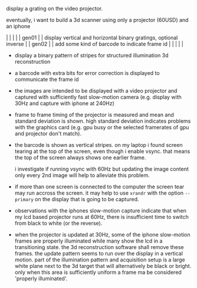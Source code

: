 display a grating on the video projector.

eventually, i want to build a 3d scanner using only a projector
(60USD) and an iphone


|       |   |                                                                   |
| gen01 |   | display vertical and horizontal binary gratings, optional inverse |
| gen02 |   | add some kind of barcode to indicate frame id                     |
|       |   |                                                                   |


- display a binary pattern of stripes for structured illumination 3d
  reconstruction
- a barcode with extra bits for error correction is displayed to
  communicate the frame id
- the images are intended to be displayed with a video projector and
  captured with sufficiently fast slow-motion camera (e.g. display
  with 30Hz and capture with iphone at 240Hz)
  
- frame to frame timing of the projector is measured and mean and
  standard deviation is shown. high standard deviation indicates
  problems with the graphics card (e.g. gpu busy or the selected
  framerates of gpu and projector don't match).
  
- the barcode is shown as vertical stripes. on my laptop i found
  screen tearing at the top of the screen, even though i enable
  vsync. that means the top of the screen always shows one earlier
  frame.
  
  i investigate if running vsync with 60Hz but updating the image
  content only every 2nd image will help to alleviate this problem.

- if more than one screen is connected to the computer the screen tear
  may run accross the screen. it may help to use `xrandr` with the
  option `--primary` on the display that is going to be captured.

- observations with the iphones slow-motion capture indicate that when
  my lcd based projector runs at 60Hz, there is insufficient time to
  switch from black to white (or the reverse).

- when the projector is updated at 30Hz, some of the iphone
  slow-motion frames are properly illuminated while many show the lcd
  in a transitioning state. the 3d reconstruction software shall
  remove these frames. the update pattern seems to run over the
  display in a vertical motion. part of the illumination pattern and
  acquisition setup is a large white plane next to the 3d target that
  will alternatively be black or bright. only when this area is
  sufficiently uniform a frame ma be considered 'properly
  illuminated'.
